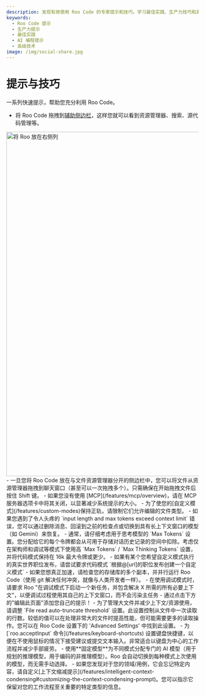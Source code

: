 ```yaml
---
description: 发现有效使用 Roo Code 的专家提示和技巧。学习最佳实践、生产力技巧和高级技术。
keywords:
  - Roo Code 提示
  - 生产力提示
  - 最佳实践
  - AI 编程提示
  - 高级技术
image: /img/social-share.jpg
---
```


# 提示与技巧

一系列快速提示，帮助您充分利用 Roo Code。

- 将 Roo Code 拖拽到[辅助侧边栏](https://code.visualstudio.com/api/ux-guidelines/sidebars#secondary-sidebar)，这样您就可以看到资源管理器、搜索、源代码管理等。
<img src="/img/right-column-roo.gif" alt="将 Roo 放在右侧列" width="900" />
- 一旦您将 Roo Code 放在与文件资源管理器分开的侧边栏中，您可以将文件从资源管理器拖拽到聊天窗口（甚至可以一次拖拽多个）。只需确保在开始拖拽文件后按住 Shift 键。
- 如果您没有使用 [MCP](/features/mcp/overview)，请在 <Codicon name="server" /> MCP 服务器选项卡中将其关闭，以显著减少系统提示的大小。
- 为了使您的[自定义模式](/features/custom-modes)保持正轨，请限制它们允许编辑的文件类型。
- 如果您遇到了令人头疼的 `input length and max tokens exceed context limit` 错误，您可以通过删除消息、回滚到之前的检查点或切换到具有长上下文窗口的模型（如 Gemini）来恢复。
- 通常，请仔细考虑用于思考模型的 `Max Tokens` 设置。您分配给它的每个令牌都会从可用于存储对话历史记录的空间中扣除。考虑仅在架构师和调试等模式下使用高 `Max Tokens` / `Max Thinking Tokens` 设置，并将代码模式保持在 16k 最大令牌或更少。
- 如果有某个您希望自定义模式执行的真实世界职位发布，请尝试要求代码模式 `根据@[url]的职位发布创建一个自定义模式`
- 如果您想真正加速，请检查您的存储库的多个副本，并并行运行 Roo Code（使用 git 解决任何冲突，就像与人类开发者一样）。
- 在使用调试模式时，请要求 Roo "在调试模式下启动一个新任务，并包含解决 X 所需的所有必要上下文"，以便调试过程使用其自己的上下文窗口，而不会污染主任务
- 通过点击下方的"编辑此页面"添加您自己的提示！
- 为了管理大文件并减少上下文/资源使用，请调整 `File read auto-truncate threshold` 设置。此设置控制从文件中一次读取的行数。较低的值可以在处理非常大的文件时提高性能，但可能需要更多的读取操作。您可以在 Roo Code 设置下的 'Advanced Settings' 中找到此设置。
- 为 [`roo.acceptInput` 命令](/features/keyboard-shortcuts) 设置键盘快捷键，以便在不使用鼠标的情况下接受建议或提交文本输入。非常适合以键盘为中心的工作流程并减少手部疲劳。
- 使用**固定模型**为不同模式分配专门的 AI 模型（用于规划的推理模型，用于编码的非推理模型）。Roo 会自动切换到每种模式上次使用的模型，而无需手动选择。
- 如果您发现对于您的领域/用例，它会忘记特定内容，请自定义[上下文缩减提示](/features/intelligent-context-condensing#customizing-the-context-condensing-prompt)。您可以指示它保留对您的工作流程至关重要的特定类型的信息。
